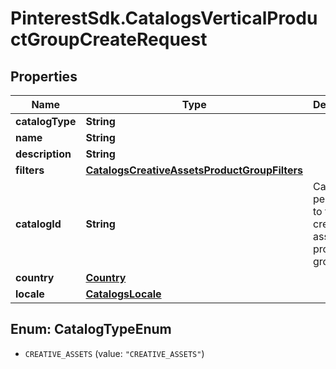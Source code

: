 # PinterestSdk.CatalogsVerticalProductGroupCreateRequest

## Properties

Name | Type | Description | Notes
------------ | ------------- | ------------- | -------------
**catalogType** | **String** |  | 
**name** | **String** |  | 
**description** | **String** |  | [optional] 
**filters** | [**CatalogsCreativeAssetsProductGroupFilters**](CatalogsCreativeAssetsProductGroupFilters.md) |  | 
**catalogId** | **String** | Catalog id pertaining to the creative assets product group. | 
**country** | [**Country**](Country.md) |  | 
**locale** | [**CatalogsLocale**](CatalogsLocale.md) |  | 



## Enum: CatalogTypeEnum


* `CREATIVE_ASSETS` (value: `"CREATIVE_ASSETS"`)




